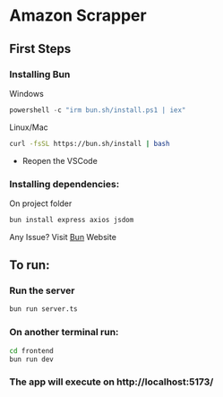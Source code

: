 # Amazon Scrapper

## First Steps

### Installing Bun
Windows
```powershell
powershell -c "irm bun.sh/install.ps1 | iex"
```
Linux/Mac
```bash
curl -fsSL https://bun.sh/install | bash
```
- Reopen the VSCode

### Installing dependencies:
On project folder
```bash
bun install express axios jsdom
```

Any Issue? Visit <a href="https://bun.sh">Bun</a> Website
## To run:

### Run the server
```bash
bun run server.ts
```
### On another terminal run:
```bash
cd frontend
bun run dev
```

### The app will execute on http://localhost:5173/

